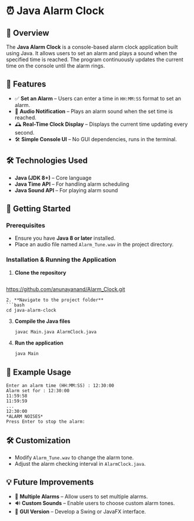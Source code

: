 # ⏰ Java Alarm Clock

## 📌 Overview
The **Java Alarm Clock** is a console-based alarm clock application built using Java. It allows users to set an alarm and plays a sound when the specified time is reached. The program continuously updates the current time on the console until the alarm rings.

## 🎯 Features
- ✅ **Set an Alarm** – Users can enter a time in `HH:MM:SS` format to set an alarm.
- 🔔 **Audio Notification** – Plays an alarm sound when the set time is reached.
- 🕰 **Real-Time Clock Display** – Displays the current time updating every second.
- 🛠 **Simple Console UI** – No GUI dependencies, runs in the terminal.

## 🛠 Technologies Used
- **Java (JDK 8+)** – Core language
- **Java Time API** – For handling alarm scheduling
- **Java Sound API** – For playing alarm sound

## 🚀 Getting Started
### Prerequisites
- Ensure you have **Java 8 or later** installed.
- Place an audio file named `Alarm_Tune.wav` in the project directory.

### Installation & Running the Application
1. **Clone the repository**
   ```bash
  https://github.com/anunayanand/Alarm_Clock.git
   ```
2. **Navigate to the project folder**
   ```bash
   cd java-alarm-clock
   ```
3. **Compile the Java files**
   ```bash
   javac Main.java AlarmClock.java
   ```
4. **Run the application**
   ```bash
   java Main
   ```

## 📸 Example Usage
```
Enter an alarm time (HH:MM:SS) : 12:30:00
Alarm set for : 12:30:00
11:59:58
11:59:59
...
12:30:00
*ALARM NOISES*
Press Enter to stop the alarm: 
```

## 🛠 Customization
- Modify `Alarm_Tune.wav` to change the alarm tone.
- Adjust the alarm checking interval in `AlarmClock.java`.

## 💡 Future Improvements
- 📅 **Multiple Alarms** – Allow users to set multiple alarms.
- 🔊 **Custom Sounds** – Enable users to choose custom alarm tones.
- 🎨 **GUI Version** – Develop a Swing or JavaFX interface.


